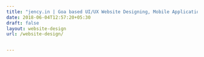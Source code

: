 ```yaml
---
title: "jency.in | Goa based UI/UX Website Designing, Mobile Application Development, Software Development Company, Website development"
date: 2018-06-04T12:57:20+05:30
draft: false
layout: website-design
url: /website-design/


---
```

